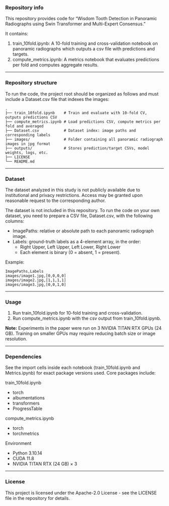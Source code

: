### Repository info

This repository provides code for “Wisdom Tooth Detection in Panoramic Radiographs using Swin Transformer and Multi-Expert Consensus.”

It contains:
1. train_10fold.ipynb: A 10-fold training and cross-validation notebook on panoramic radiographs which outputs a csv file with predictions and targets.
2. compute_metrics.ipynb: A metrics notebook that evaluates predictions per fold and computes aggregate results.

---

### Repository structure
To run the code, the project root should be organized as follows and must include a Dataset.csv file that indexes the images:
```
.
├── train_10fold.ipynb    # Train and evaluate with 10-fold CV, outputs predictions CSV
├── compute_metrics.ipynb # Load predictions CSV, compute metrics per fold and averaged
├── Dataset.csv           # Dataset index: image paths and corresponding labels
├── images/               # Folder containing all panoramic radiograph images in jpg format
├── outputs/              # Stores prediction/target CSVs, model weights, logs, etc.
├── LICENSE
└── README.md
```

---

### Dataset

The dataset analyzed in this study is not publicly available due to institutional and privacy restrictions. Access may be granted upon reasonable request to the corresponding author.

The dataset is not included in this repository. To run the code on your own dataset, you need to prepare a CSV file, Dataset.csv, with the following columns:

* ImagePaths: relative or absolute path to each panoramic radiograph image.
* Labels: ground-truth labels as a 4-element array, in the order:
  * Right Upper, Left Upper, Left Lower, Right Lower
  * Each element is binary (0 = absent, 1 = present).

Example:
```
ImagePaths,Labels
images/image1.jpg,[0,0,0,0]
images/image2.jpg,[1,1,1,1]
images/image3.jpg,[0,0,1,0]
```

---

### Usage

1. Run train_10fold.ipynb for 10-fold training and cross-validation.
2. Run compute_metrics.ipynb with the csv output from train_10fold.ipynb.

**Note:** Experiments in the paper were run on 3 NVIDIA TITAN RTX GPUs (24 GB). Training on smaller GPUs may require reducing batch size or image resolution.

---

### Dependencies

See the import cells inside each notebook (train_10fold.ipynb and Metrics.ipynb) for exact package versions used. Core packages include:

train_10fold.ipynb
* torch
* albumentations
* transformers
* ProgressTable

compute_metrics.ipynb
* torch
* torchmetrics

Environment
* Python 3.10.14
* CUDA 11.8
* NVIDIA TITAN RTX (24 GB) × 3

---

### License
This project is licensed under the Apache-2.0 License - see the LICENSE file in the repository for details.
